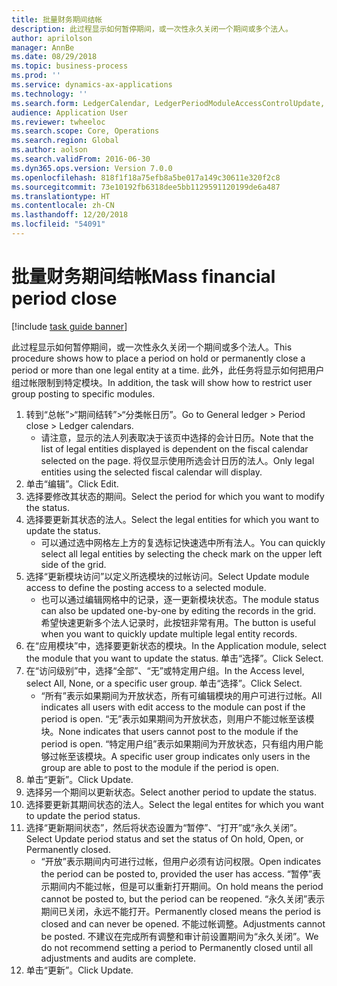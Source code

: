 ```yaml
---
title: 批量财务期间结帐
description: 此过程显示如何暂停期间，或一次性永久关闭一个期间或多个法人。
author: aprilolson
manager: AnnBe
ms.date: 08/29/2018
ms.topic: business-process
ms.prod: ''
ms.service: dynamics-ax-applications
ms.technology: ''
ms.search.form: LedgerCalendar, LedgerPeriodModuleAccessControlUpdate, SysLookupPicklist, LedgerFiscalCalendarPeriodStatus
audience: Application User
ms.reviewer: twheeloc
ms.search.scope: Core, Operations
ms.search.region: Global
ms.author: aolson
ms.search.validFrom: 2016-06-30
ms.dyn365.ops.version: Version 7.0.0
ms.openlocfilehash: 818f1f18a75efb8a5be017a149c30611e320f2c8
ms.sourcegitcommit: 73e10192fb6318dee5bb1129591120199de6a487
ms.translationtype: HT
ms.contentlocale: zh-CN
ms.lasthandoff: 12/20/2018
ms.locfileid: "54091"
---
```

# <a name="mass-financial-period-close"></a><span data-ttu-id="004ab-103">批量财务期间结帐</span><span class="sxs-lookup"><span data-stu-id="004ab-103">Mass financial period close</span></span>

[!include [task guide banner](../../includes/task-guide-banner.md)]

<span data-ttu-id="004ab-104">此过程显示如何暂停期间，或一次性永久关闭一个期间或多个法人。</span><span class="sxs-lookup"><span data-stu-id="004ab-104">This procedure shows how to place a period on hold or permanently close a period or more than one legal entity at a time.</span></span> <span data-ttu-id="004ab-105">此外，此任务将显示如何把用户组过帐限制到特定模块。</span><span class="sxs-lookup"><span data-stu-id="004ab-105">In addition, the task will show how to restrict user group posting to specific modules.</span></span>

1. <span data-ttu-id="004ab-106">转到“总帐”>“期间结转”>“分类帐日历”。</span><span class="sxs-lookup"><span data-stu-id="004ab-106">Go to General ledger > Period close > Ledger calendars.</span></span>
    * <span data-ttu-id="004ab-107">请注意，显示的法人列表取决于该页中选择的会计日历。</span><span class="sxs-lookup"><span data-stu-id="004ab-107">Note that the list of legal entities displayed is dependent on the fiscal calendar selected on the page.</span></span> <span data-ttu-id="004ab-108">将仅显示使用所选会计日历的法人。</span><span class="sxs-lookup"><span data-stu-id="004ab-108">Only legal entities using the selected fiscal calendar will display.</span></span>  
2. <span data-ttu-id="004ab-109">单击“编辑”。</span><span class="sxs-lookup"><span data-stu-id="004ab-109">Click Edit.</span></span>
3. <span data-ttu-id="004ab-110">选择要修改其状态的期间。</span><span class="sxs-lookup"><span data-stu-id="004ab-110">Select the period for which you want to modify the status.</span></span>
4. <span data-ttu-id="004ab-111">选择要更新其状态的法人。</span><span class="sxs-lookup"><span data-stu-id="004ab-111">Select the legal entities for which you want to update the status.</span></span>
    * <span data-ttu-id="004ab-112">可以通过选中网格左上方的复选标记快速选中所有法人。</span><span class="sxs-lookup"><span data-stu-id="004ab-112">You can quickly select all legal entities  by selecting the check mark on the upper left side of the grid.</span></span>  
5. <span data-ttu-id="004ab-113">选择“更新模块访问”以定义所选模块的过帐访问。</span><span class="sxs-lookup"><span data-stu-id="004ab-113">Select Update module access to define the posting access to a selected module.</span></span>
    * <span data-ttu-id="004ab-114">也可以通过编辑网格中的记录，逐一更新模块状态。</span><span class="sxs-lookup"><span data-stu-id="004ab-114">The module status can also be updated one-by-one by editing the records in the grid.</span></span> <span data-ttu-id="004ab-115">希望快速更新多个法人记录时，此按钮非常有用。</span><span class="sxs-lookup"><span data-stu-id="004ab-115">The button is useful when you want to quickly update multiple legal entity records.</span></span>  
6. <span data-ttu-id="004ab-116">在“应用模块”中，选择要更新状态的模块。</span><span class="sxs-lookup"><span data-stu-id="004ab-116">In the Application module, select the module that you want to update the status.</span></span> <span data-ttu-id="004ab-117">单击“选择”。</span><span class="sxs-lookup"><span data-stu-id="004ab-117">Click Select.</span></span>
7. <span data-ttu-id="004ab-118">在“访问级别”中，选择“全部”、“无”或特定用户组。</span><span class="sxs-lookup"><span data-stu-id="004ab-118">In the Access level, select All, None, or a specific user group.</span></span> <span data-ttu-id="004ab-119">单击“选择”。</span><span class="sxs-lookup"><span data-stu-id="004ab-119">Click Select.</span></span>
    * <span data-ttu-id="004ab-120">“所有”表示如果期间为开放状态，所有可编辑模块的用户可进行过帐。</span><span class="sxs-lookup"><span data-stu-id="004ab-120">All indicates all users with edit access to the module can post if the period is open.</span></span> <span data-ttu-id="004ab-121">“无”表示如果期间为开放状态，则用户不能过帐至该模块。</span><span class="sxs-lookup"><span data-stu-id="004ab-121">None indicates that users cannot post to the module if the period is open.</span></span> <span data-ttu-id="004ab-122">“特定用户组”表示如果期间为开放状态，只有组内用户能够过帐至该模块。</span><span class="sxs-lookup"><span data-stu-id="004ab-122">A specific user group indicates only users in the group are able to post to the module if the period is open.</span></span>  
8. <span data-ttu-id="004ab-123">单击“更新”。</span><span class="sxs-lookup"><span data-stu-id="004ab-123">Click Update.</span></span>
9. <span data-ttu-id="004ab-124">选择另一个期间以更新状态。</span><span class="sxs-lookup"><span data-stu-id="004ab-124">Select another period to update the status.</span></span>
10. <span data-ttu-id="004ab-125">选择要更新其期间状态的法人。</span><span class="sxs-lookup"><span data-stu-id="004ab-125">Select the legal entites for which you want to update the period status.</span></span>
11. <span data-ttu-id="004ab-126">选择“更新期间状态”，然后将状态设置为“暂停”、“打开”或“永久关闭”。</span><span class="sxs-lookup"><span data-stu-id="004ab-126">Select Update period status and set the status of On hold, Open, or Permanently closed.</span></span>
    * <span data-ttu-id="004ab-127">“开放”表示期间内可进行过帐，但用户必须有访问权限。</span><span class="sxs-lookup"><span data-stu-id="004ab-127">Open indicates the period can be posted to, provided the user has access.</span></span> <span data-ttu-id="004ab-128">“暂停”表示期间内不能过帐，但是可以重新打开期间。</span><span class="sxs-lookup"><span data-stu-id="004ab-128">On hold means the period cannot be posted to, but the period can be reopened.</span></span> <span data-ttu-id="004ab-129">“永久关闭”表示期间已关闭，永远不能打开。</span><span class="sxs-lookup"><span data-stu-id="004ab-129">Permanently closed means the period is closed and can never be opened.</span></span> <span data-ttu-id="004ab-130">不能过帐调整。</span><span class="sxs-lookup"><span data-stu-id="004ab-130">Adjustments cannot be posted.</span></span> <span data-ttu-id="004ab-131">不建议在完成所有调整和审计前设置期间为“永久关闭”。</span><span class="sxs-lookup"><span data-stu-id="004ab-131">We do not recommend setting a period to Permanently closed until all adjustments and audits are complete.</span></span>  
12. <span data-ttu-id="004ab-132">单击“更新”。</span><span class="sxs-lookup"><span data-stu-id="004ab-132">Click Update.</span></span>

